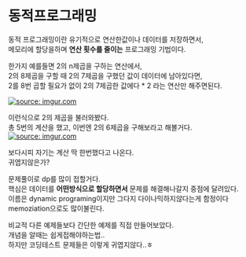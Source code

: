 # 동적프로그래밍  

동적 프로그래밍이란 유기적으로 연산한값이나 데이터를 저장하면서,  
메모리에 할당을하며 __연산 횟수를 줄이는__ 프로그래밍 기법이다.  
  
한가지 예를들면 2의 n제곱을 구하는 연산에서,  
2의 8제곱을 구할 때 2의 7제곱을 구했던 값이 데이터에 남아있다면,  
2를 8번 곱할 필요가 없이 2의 7제곱한 값에다 * 2 라는 연산만 해주면된다.  
  
<a href="https://imgur.com/EH4JdIW"><img src="https://i.imgur.com/EH4JdIW.png" title="source: imgur.com" /></a>  

이런식으로 2의 제곱을 불러와봤다.  
총 5번의 계산을 했고, 이번엔 2의 6제곱을 구해보라고 해볼거다.  
<a href="https://imgur.com/nLIUQts"><img src="https://i.imgur.com/nLIUQts.png" title="source: imgur.com" /></a>  

보다시피 자기는 계산 딱 한번했다고 나온다.  
귀엽지않은가?  
  
문제풀이로 dp를 많이 접할거다.  
핵심은 데이터를 __어떤방식으로 할당하면서__ 문제를 해결해나갈지 중점에 달려있다.  
이름은 dynamic programing이지만 그다지 다이나믹하지않다는게 함정이다  
memoziation으로도 많이불린다.  
  
비교적 다른 예제들보다 간단한 예제를 직접 만들어보았다.  
개념을 알때는 쉽게접해야하는법..  
하지만 코딩테스트 문제들은 이렇게 귀엽지않다..ㅎ 
